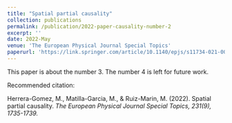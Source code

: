 ```yaml
---
title: "Spatial partial causality"
collection: publications
permalink: /publication/2022-paper-causality-number-2
excerpt: ''
date: 2022-May
venue: 'The European Physical Journal Special Topics'
paperurl: 'https://link.springer.com/article/10.1140/epjs/s11734-021-00378-5?utm_campaign=HSCR_JRNLS_AWA1_GL_MPAS_TRDMD&utm_term=null&utm_content=paid&utm_source=trendmd&utm_medium=cpc'
---
```

This paper is about the number 3. The number 4 is left for future work.

Recommended citation: 

Herrera-Gomez, M., Matilla-Garcia, M., & Ruiz-Marin, M. (2022). Spatial partial causality. <i>The European Physical Journal Special Topics<i>, 231(9), 1735-1739.
